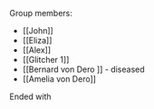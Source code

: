 Group members:
- [[John]]
- [[Eliza]]
- [[Alex]]
- [[Glitcher 1]]
- [[Bernard von Dero ]] - diseased
- [[Amelia von Dero]] 


Ended with 